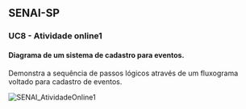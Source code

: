 ## SENAI-SP
### UC8 - Atividade online1

#### Diagrama de um sistema de cadastro para eventos. 

Demonstra a sequência de passos lógicos através de um fluxograma voltado para cadastro de eventos.


![SENAI_AtividadeOnline1](https://user-images.githubusercontent.com/88597534/131731972-65a6bbab-ccb2-49e2-8b9c-daa449ae3f68.jpg)
